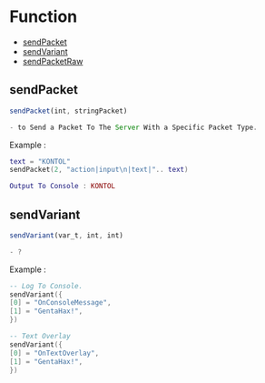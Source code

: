 # Function

* [sendPacket](#sendPacket)
* [sendVariant](#sendVariant) 
* [sendPacketRaw](#sendPacketRaw) 


## sendPacket
```js
sendPacket(int, stringPacket)

- to Send a Packet To The Server With a Specific Packet Type.

```

Example :
```lua
text = "KONTOL"
sendPacket(2, "action|input\n|text|".. text)

Output To Console : KONTOL
```

## sendVariant
```js
sendVariant(var_t, int, int)

- ?
```

Example :
```lua
-- Log To Console.
sendVariant({
[0] = "OnConsoleMessage", 
[1] = "GentaHax!", 
})

-- Text Overlay
sendVariant({
[0] = "OnTextOverlay", 
[1] = "GentaHax!", 
}) 
```
